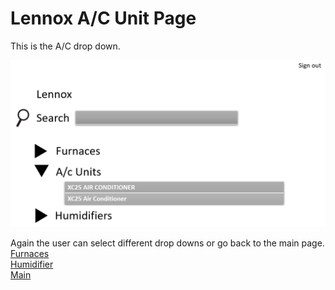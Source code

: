 # Lennox A/C Unit Page
This is the A/C drop down.

![LennoxAC](https://github.com/RC11B/HVAC-Project/blob/master/Wire%20Frame/pictures/Lennox3.png)

Again the user can select different drop downs or go back to the main page.
<br>
[Furnaces](LennoxFurnaces.md)
<br>
[Humidifier](LennoxHumidifiers.md)
<br>
[Main](MainPage.md)
